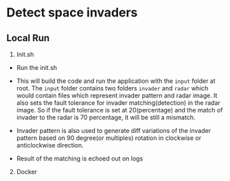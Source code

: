 # Detect space invaders

## Local Run
1. Init.sh
 * Run the init.sh
 * This will build the code and run the application with the `input` folder at root.
   The `input` folder contains two folders `invader` and `radar` which would contain
   files which represent invader pattern and radar image. It also sets the 
   fault tolerance for invader matching(detection) in the radar image.
   So if the fault tolerance is set at 20(percentage) and the match of invader to the radar is
   70 percentage, it will be still a mismatch.
 * Invader pattern is also used to generate diff variations of the invader pattern based on 90 degree(or multiples)
   rotation in clockwise or anticlockwise direction.
   
 * Result of the matching is echoed out on logs
2. Docker

